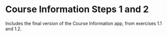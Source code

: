 # Course Information Steps 1 and 2
Includes the final version of the Course Information app, from exercises 1.1 and 1.2.
